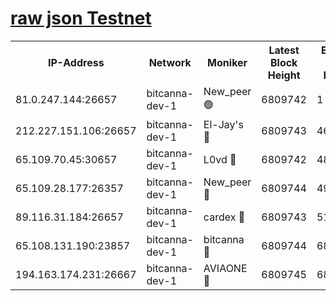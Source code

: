 [raw json Testnet](https://rpc-check.bcat.stavr.tech/bcat/rpc-bcat-result.json)
=


<table><tr><th>IP-Address</th><th>Network</th><th>Moniker</th><th>Latest Block Height</th><th>Earliest Block Height</th><th>Catching Up</th><th>Tx Index</th><th>Voting Power</th><th>Scan Time</th></tr><tr><td>81.0.247.144:26657</td><td>bitcanna-dev-1</td><td>New_peer 🟢</td><td>6809742</td><td>1</td><td>False</td><td>on</td><td>0</td><td>2024-03-10T04:00:21.151102661UTC</td></tr><tr><td>212.227.151.106:26657</td><td>bitcanna-dev-1</td><td>El-Jay's 🔴</td><td>6809743</td><td>4670391</td><td>False</td><td>on</td><td>2218364</td><td>2024-03-10T04:00:27.820280847UTC</td></tr><tr><td>65.109.70.45:30657</td><td>bitcanna-dev-1</td><td>L0vd 🔴</td><td>6809742</td><td>4828155</td><td>False</td><td>on</td><td>308120</td><td>2024-03-10T04:00:21.503921423UTC</td></tr><tr><td>65.109.28.177:26357</td><td>bitcanna-dev-1</td><td>New_peer 🔴</td><td>6809744</td><td>4952911</td><td>False</td><td>on</td><td>2237167</td><td>2024-03-10T04:00:28.403938252UTC</td></tr><tr><td>89.116.31.184:26657</td><td>bitcanna-dev-1</td><td>cardex 🔴</td><td>6809743</td><td>5185001</td><td>False</td><td>on</td><td>1</td><td>2024-03-10T04:00:28.093375930UTC</td></tr><tr><td>65.108.131.190:23857</td><td>bitcanna-dev-1</td><td>bitcanna 🔴</td><td>6809744</td><td>6805744</td><td>False</td><td>off</td><td>378646</td><td>2024-03-10T04:00:28.717772059UTC</td></tr><tr><td>194.163.174.231:26667</td><td>bitcanna-dev-1</td><td>AVIAONE 🔴</td><td>6809745</td><td>6806561</td><td>False</td><td>on</td><td>1949865</td><td>2024-03-10T04:00:37.118694923UTC</td></tr></table>